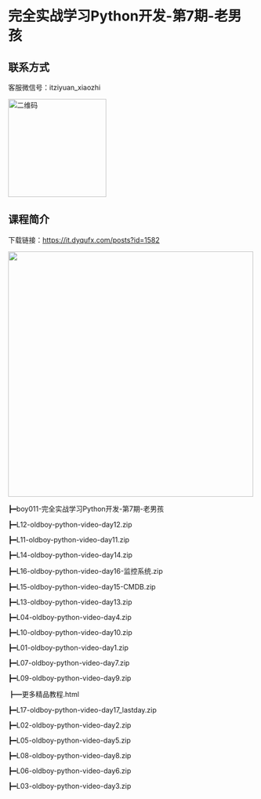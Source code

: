 # 完全实战学习Python开发-第7期-老男孩

## 联系方式

客服微信号：itziyuan_xiaozhi

<img src="https://ziyuanyun.oss-cn-guangzhou.aliyuncs.com/common/20240614073449/666b82192834a.jpg" width="200" height="200" alt="二维码">

## 课程简介

下载链接：https://it.dyqufx.com/posts?id=1582

<img src="https://ziyuanyun.oss-cn-guangzhou.aliyuncs.com/yun/20240515224341/6644ca1d2222f.jpg" width="500" alt="">

  ┣━boy011-完全实战学习Python开发-第7期-老男孩

 ┣━L12-oldboy-python-video-day12.zip

 ┣━L11-oldboy-python-video-day11.zip

 ┣━L14-oldboy-python-video-day14.zip

 ┣━L16-oldboy-python-video-day16-监控系统.zip

 ┣━L15-oldboy-python-video-day15-CMDB.zip

 ┣━L13-oldboy-python-video-day13.zip

 ┣━L04-oldboy-python-video-day4.zip

 ┣━L10-oldboy-python-video-day10.zip

 ┣━L01-oldboy-python-video-day1.zip

 ┣━L07-oldboy-python-video-day7.zip

 ┣━L09-oldboy-python-video-day9.zip

 ┣━更多精品教程.html

 ┣━L17-oldboy-python-video-day17_lastday.zip

 ┣━L02-oldboy-python-video-day2.zip

 ┣━L05-oldboy-python-video-day5.zip

 ┣━L08-oldboy-python-video-day8.zip

 ┣━L06-oldboy-python-video-day6.zip

 ┣━L03-oldboy-python-video-day3.zip

  
